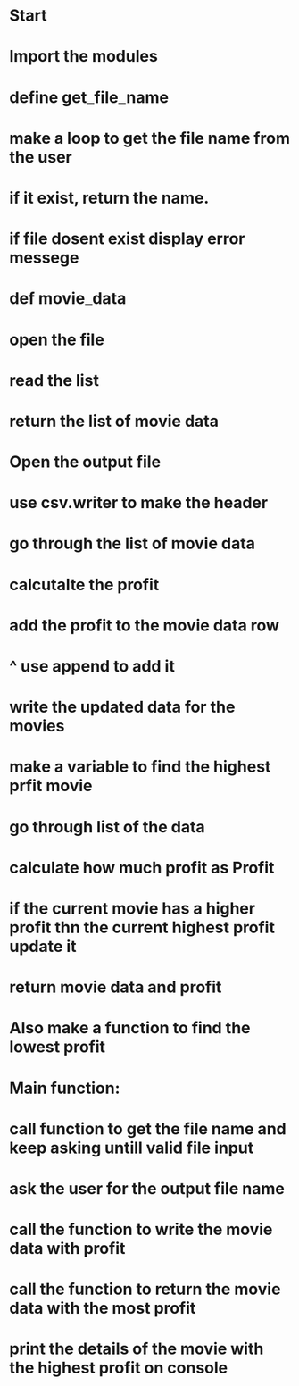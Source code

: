 # Start
# Import the modules
# define get_file_name
# make a loop to get the file name from the user
# if it exist, return the name.
# if file dosent exist display error messege

# def movie_data
# open the file
# read the list
# return the list of movie data

# Open the output file
# use csv.writer to make the header
# go through the list of movie data
# calcutalte the profit
# add the profit to the movie data row
# ^ use append to add it
# write the updated data for the movies 

# make a variable to find the highest prfit movie 
# go through list of the data
# calculate how much profit as Profit
# if the current movie has a higher profit thn the current highest profit update it
# return movie data and profit

# Also make a function to find the lowest profit 

# Main function: 
# call function to get the file name and keep asking untill valid file input
# ask the user for the output file name
# call the function to write the movie data with profit
# call the function to return the movie data with the most profit
# print the details of the movie with the highest profit on console

